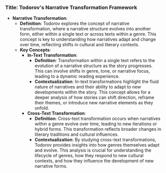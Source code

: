 ### Title: **Todorov's Narrative Transformation Framework**

- **Narrative Transformation**:
  - **Definition**: Todorov explores the concept of narrative transformation, where a narrative structure evolves into another form, either within a single text or across texts within a genre. This concept is key to understanding how narratives adapt and change over time, reflecting shifts in cultural and literary contexts.
  - **Key Concepts**:
    - **In-Text Transformation**:
      - **Definition**: Transformation within a single text refers to the evolution of a narrative structure as the story progresses. This can involve shifts in genre, tone, or narrative focus, leading to a dynamic reading experience.
      - **Contextualization**: In-text transformations highlight the fluid nature of narratives and their ability to adapt to new developments within the story. This concept allows for a deeper analysis of how stories can shift direction, reframe their themes, or introduce new narrative elements as they unfold.
    - **Cross-Text Transformation**:
      - **Definition**: Cross-text transformation occurs when narratives within a genre evolve over time, leading to new iterations or hybrid forms. This transformation reflects broader changes in literary traditions and cultural influences.
      - **Contextualization**: By studying cross-text transformations, Todorov provides insights into how genres themselves adapt and evolve. This analysis is crucial for understanding the lifecycle of genres, how they respond to new cultural contexts, and how they influence the development of new narrative forms.